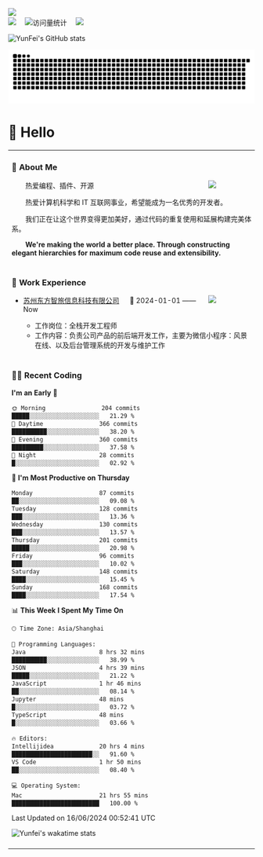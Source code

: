   <!-- dynamic typing effect 动态打字效果 -->
  <div>
    <a href="http://yunfei.plus">
      <img src="https://readme-typing-svg.demolab.com?font=Fira+Code&pause=1000&width=435&lines=console.log(%22Hello%2C%20World%22);祝您今天愉快!&center=true&size=27" />
    </a>
  </div>

  <div>
    <a href="http://yunfei.plus/"><img src="https://img.shields.io/badge/Website-博客-8c36db" /></a>&emsp;
    <!-- visitor -->
    <img src="https://komarev.com/ghpvc/?username=yunfeidog&label=Views&color=orange&style=flat" alt="访问量统计" />&emsp;
    <!-- wakatime -->    
    <a href="https://wakatime.com/@yunfeidog"><img src="https://wakatime.com/badge/user/42d0678c-368b-448b-9a77-5d21c5b55352.svg" /></a>
  </div>

![YunFei's GitHub stats](https://github-readme-stats.vercel.app/api?username=yunfeidog)

![snake](./dist/github-contribution-grid-snake.svg)

#  🙋 Hello

<table>


<tr><td>

### 🤺 About Me

<img align="right" width="88" src="https://cdn.jsdelivr.net/gh/yunfeidog/yunfeidog/assets/images/jobs.png" />

<p>&emsp;&emsp;热爱编程、插件、开源</p>
<p>&emsp;&emsp;热爱计算机科学和 IT 互联网事业，希望能成为一名优秀的开发者。</p>
<p>&emsp;&emsp;我们正在让这个世界变得更加美好，通过代码的重复使用和延展构建完美体系。</p>
<p>&emsp;&emsp;<strong>We're making the world a better place. Through constructing elegant hierarchies for maximum code reuse and extensibility.</strong></p>

</td></tr> 

<tr><td>

### 🏢 Work Experience

<img align="right" width="88" src="https://cdn.jsdelivr.net/gh/yunfeidog/yunfeidog/assets/images/yuanze.png" />

- [苏州东方智旅信息科技有限公司](http://www.leyoobao.com/) &emsp; 📌 2024-01-01 —— Now

    - 工作岗位：全栈开发工程师
    - 工作内容：负责公司产品的前后端开发工作，主要为微信小程序：风景在线、以及后台管理系统的开发与维护工作


</td></tr>

<tr><td>

### 👩‍💻 Recent Coding
<!--START_SECTION:waka-->
**I'm an Early 🐤** 

```text
🌞 Morning                204 commits         █████░░░░░░░░░░░░░░░░░░░░   21.29 % 
🌆 Daytime                366 commits         ██████████░░░░░░░░░░░░░░░   38.20 % 
🌃 Evening                360 commits         █████████░░░░░░░░░░░░░░░░   37.58 % 
🌙 Night                  28 commits          █░░░░░░░░░░░░░░░░░░░░░░░░   02.92 % 
```
📅 **I'm Most Productive on Thursday** 

```text
Monday                   87 commits          ██░░░░░░░░░░░░░░░░░░░░░░░   09.08 % 
Tuesday                  128 commits         ███░░░░░░░░░░░░░░░░░░░░░░   13.36 % 
Wednesday                130 commits         ███░░░░░░░░░░░░░░░░░░░░░░   13.57 % 
Thursday                 201 commits         █████░░░░░░░░░░░░░░░░░░░░   20.98 % 
Friday                   96 commits          ███░░░░░░░░░░░░░░░░░░░░░░   10.02 % 
Saturday                 148 commits         ████░░░░░░░░░░░░░░░░░░░░░   15.45 % 
Sunday                   168 commits         ████░░░░░░░░░░░░░░░░░░░░░   17.54 % 
```


📊 **This Week I Spent My Time On** 

```text
🕑︎ Time Zone: Asia/Shanghai

💬 Programming Languages: 
Java                     8 hrs 32 mins       ██████████░░░░░░░░░░░░░░░   38.99 % 
JSON                     4 hrs 39 mins       █████░░░░░░░░░░░░░░░░░░░░   21.22 % 
JavaScript               1 hr 46 mins        ██░░░░░░░░░░░░░░░░░░░░░░░   08.14 % 
Jupyter                  48 mins             █░░░░░░░░░░░░░░░░░░░░░░░░   03.72 % 
TypeScript               48 mins             █░░░░░░░░░░░░░░░░░░░░░░░░   03.66 % 

🔥 Editors: 
Intellijidea             20 hrs 4 mins       ███████████████████████░░   91.60 % 
VS Code                  1 hr 50 mins        ██░░░░░░░░░░░░░░░░░░░░░░░   08.40 % 

💻 Operating System: 
Mac                      21 hrs 55 mins      █████████████████████████   100.00 % 
```


 Last Updated on 16/06/2024 00:52:41 UTC
<!--END_SECTION:waka-->

![Yunfei's wakatime stats](https://github-readme-stats.vercel.app/api/wakatime?username=yunfeidog)

</td></tr>




<tr><td>

